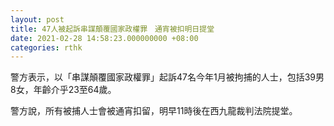 ```yaml
---
layout: post
title: 47人被起訴串謀顛覆國家政權罪　通宵被扣明日提堂
date: 2021-02-28 14:58:23.000000000 +08:00
categories: rthk
---
```


警方表示，以「串謀顛覆國家政權罪」起訴47名今年1月被拘捕的人士，包括39男8女，年齡介乎23至64歲。

警方說，所有被捕人士會被通宵扣留，明早11時後在西九龍裁判法院提堂。
